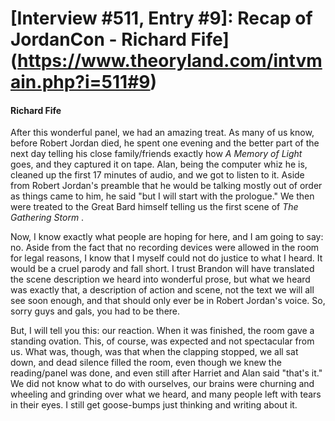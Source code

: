# [Interview #511, Entry #9]: Recap of JordanCon - Richard Fife](https://www.theoryland.com/intvmain.php?i=511#9)

#### Richard Fife

After this wonderful panel, we had an amazing treat. As many of us know, before Robert Jordan died, he spent one evening and the better part of the next day telling his close family/friends exactly how
*A Memory of Light*
goes, and they captured it on tape. Alan, being the computer whiz he is, cleaned up the first 17 minutes of audio, and we got to listen to it. Aside from Robert Jordan's preamble that he would be talking mostly out of order as things came to him, he said "but I will start with the prologue." We then were treated to the Great Bard himself telling us the first scene of
*The Gathering Storm*
.

Now, I know exactly what people are hoping for here, and I am going to say: no. Aside from the fact that no recording devices were allowed in the room for legal reasons, I know that I myself could not do justice to what I heard. It would be a cruel parody and fall short. I trust Brandon will have translated the scene description we heard into wonderful prose, but what we heard was exactly that, a description of action and scene, not the text we will all see soon enough, and that should only ever be in Robert Jordan's voice. So, sorry guys and gals, you had to be there.

But, I will tell you this: our reaction. When it was finished, the room gave a standing ovation. This, of course, was expected and not spectacular from us. What was, though, was that when the clapping stopped, we all sat down, and dead silence filled the room, even though we knew the reading/panel was done, and even still after Harriet and Alan said "that's it." We did not know what to do with ourselves, our brains were churning and wheeling and grinding over what we heard, and many people left with tears in their eyes. I still get goose-bumps just thinking and writing about it.


